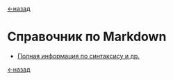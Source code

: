 [<-назад](README.md)

# Справочник по Markdown

* [Полная информация по синтаксису и др.](https://www.markdownguide.org/)

[<-назад](README.md)